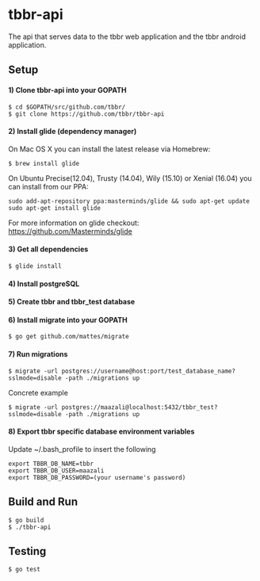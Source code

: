 # tbbr-api

The api that serves data to the tbbr web application and the tbbr android application.

## Setup

#### 1) Clone tbbr-api into your GOPATH

```
$ cd $GOPATH/src/github.com/tbbr/
$ git clone https://github.com/tbbr/tbbr-api
```

#### 2) Install glide (dependency manager)
On Mac OS X you can install the latest release via Homebrew:
```
$ brew install glide
```

On Ubuntu Precise(12.04), Trusty (14.04), Wily (15.10) or Xenial (16.04) you can install from our PPA:

```
sudo add-apt-repository ppa:masterminds/glide && sudo apt-get update
sudo apt-get install glide
```

For more information on glide checkout: https://github.com/Masterminds/glide

#### 3) Get all dependencies

```
$ glide install
```

#### 4) Install postgreSQL

#### 5) Create tbbr and tbbr_test database

#### 6) Install migrate into your GOPATH

```
$ go get github.com/mattes/migrate
```

#### 7) Run migrations

```
$ migrate -url postgres://username@host:port/test_database_name?sslmode=disable -path ./migrations up
```

Concrete example
```
$ migrate -url postgres://maazali@localhost:5432/tbbr_test?sslmode=disable -path ./migrations up
```


#### 8) Export tbbr specific database environment variables
Update ~/.bash_profile to insert the following
```
export TBBR_DB_NAME=tbbr
export TBBR_DB_USER=maazali
export TBBR_DB_PASSWORD=(your username's password)
```

## Build and Run

```
$ go build
$ ./tbbr-api
```

## Testing

```
$ go test
```
